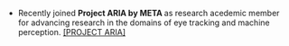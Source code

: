 - Recently joined <strong>Project ARIA by META </strong> as research acedemic member for advancing research in the domains of eye tracking and machine perception.
  </strong> [[PROJECT ARIA]](https://www.projectaria.com/) 


